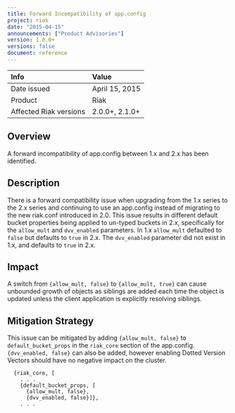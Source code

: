 ```yaml
---
title: Forward Incompatibility of app.config
project: riak
date: "2015-04-15"
announcements: ["Product Advisories"]
version: 1.0.0+
versions: false
document: reference
---
```


Info | Value
:----|:-----
Date issued | April 15, 2015
Product | Riak
Affected Riak versions | 2.0.0+, 2.1.0+

## Overview

A forward incompatibility of app.config between 1.x and 2.x has been
identified.

## Description

There is a forward compatibility issue when upgrading from the 1.x series to the
2.x series and continuing to use an app.config instead of migrating to the new
riak.conf introduced in 2.0. This issue results in different default bucket
properties being applied to un-typed buckets in 2.x, specifically for the
`allow_mult` and `dvv_enabled` parameters. In 1.x `allow_mult` defaulted to
`false` but defaults to `true` in 2.x. The `dvv_enabled` parameter did not exist
in 1.x, and defaults to `true` in 2.x.

## Impact

A switch from `{allow_mult, false}` to `{allow_mult, true}` can cause
unbounded growth of objects as siblings are added each time the object is updated
unless the client application is explicitly resolving siblings.

## Mitigation Strategy

This issue can be mitigated by adding `{allow_mult, false}` to
`default_bucket_props` in the `riak_core` section of the app.config.
`{dvv_enabled, false}` can also be added, however enabling Dotted Version Vectors
should have no negative impact on the cluster.

```app.config
  {riak_core, [
    . . .
    {default_bucket_props, [
      {allow_mult, false},
      {dvv_enabled, false}]},
    . . .
```